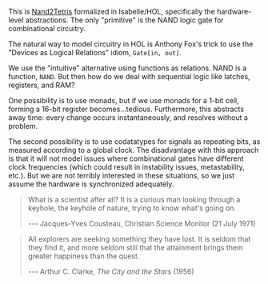 This is [Nand2Tetris](https://www.nand2tetris.org/) formalized in
Isabelle/HOL, specifically the hardware-level abstractions. The only
"primitive" is the NAND logic gate for combinational circuitry.

The natural way to model circuitry in HOL is Anthony Fox's trick to use
the "Devices as Logical Relations" idiom, `Gate[in, out]`. 

We use the "intuitive" alternative using functions as relations. NAND is
a function, `NAND`. But then how do we deal with sequential logic
like latches, registers, and RAM?

One possibility is to use monads, but if we use monads for a 1-bit cell,
forming a 16-bit register becomes...tedious. Furthermore, this abstracts
away time: every change occurs instantaneously, and resolves without a
problem. 

The second possibility is to use codatatypes for signals as repeating
bits, as measured according to a global clock. The disadvantage with
this approach is that it will not model issues where combinational gates
have different clock frequencies (which could result in instability
issues, metastability, etc.). But we are not terribly interested in
these situations, so we just assume the hardware is synchronized
adequately. 


> What is a scientist after all? It is a curious man looking through a
> keyhole, the keyhole of nature, trying to know what's going on. 
>
> --- Jacques-Yves Cousteau, Christian Science Monitor (21 July 1971)

> All explorers are seeking something they have lost. It is seldom that
> they find it, and more seldom still that the attainment brings them
> greater happiness than the quest. 
> 
> --- Arthur C. Clarke, _The City and the Stars_ (1956)